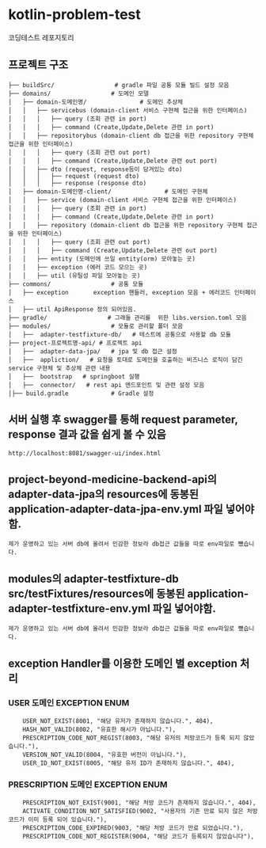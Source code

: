 # kotlin-problem-test
코딩테스트 레포지토리

## 프로젝트 구조
```
├── buildSrc/                 # gradle 파일 공통 모듈 빌드 설정 모음 
├── domains/                 # 도메인 모델      
│   ├── domain-도메인명/               # 도메인 추상체       
│   │   ├── servicebus (domain-client 서비스 구현체 접근을 위한 인터페이스)      
│   │   │   ├── query (조회 관련 in port)       
│   │   │   ├── command (Create,Update,Delete 관련 in port)       
│   │   ├── repositorybus (domain-client db 접근을 위한 repository 구현체 접근을 위한 인터페이스)      
│   │   │   ├── query (조회 관련 out port)       
│   │   │   ├── command (Create,Update,Delete 관련 out port)       
│   │   ├── dto (request, response등이 담겨있는 dto)       
│   │   │   ├── request (request dto)       
│   │   │   ├── response (response dto)       
│   ├── domain-도메인명-client/               # 도메인 구현체     
│   │   ├── service (domain-client 서비스 구현체 접근을 위한 인터페이스)      
│   │   │   ├── query (조회 관련 in port)       
│   │   │   ├── command (Create,Update,Delete 관련 in port)       
│   │   ├── repository (domain-client db 접근을 위한 repository 구현체 접근을 위한 인터페이스)
│   │   │   ├── query (조회 관련 out port)       
│   │   │   ├── command (Create,Update,Delete 관련 out port)       
│   │   ├── entity (도메인에 쓰일 entity(orm) 모아놓는 곳)      
│   │   ├── exception (에러 코드 모으는 곳)       
│   │   ├── util (유틸성 파일 모아놓는 곳)       
├── commons/                 # 공통 모듈       
│   ├── exception       exception 핸들러, exception 모음 + 에러코드 인터페이스       
│   ├── util ApiResponse 정의 되어있음.        
├── gradle/                 # 그래들 관리를  위한 libs.version.toml 모음        
├── modules/                 # 모듈로 관리할 폴더 모음
│   ├──  adapter-testfixture-db/   # 테스트에 공통으로 사용할 db 모듈            
├── project-프로젝트명-api/ # 프로젝트 api      
│   ├──  adapter-data-jpa/   # jpa 및 db 접근 설정         
│   ├──  appliction/   # 요청을 토대로 도메인을 호출하는 비즈니스 로직이 담긴 service 구현체 및 추상체 관련 내용       
│   ├──  bootstrap   # springboot 실행         
│   ├──  connector/   # rest api 엔드포인트 및 관련 설정 모음      
│├── build.gradle            # Gradle 설정      
```

## 서버 실행 후 swagger를 통해 request parameter, response 결과 값을 쉽게 볼 수 있음
```
http://localhost:8081/swagger-ui/index.html
```

## project-beyond-medicine-backend-api의 adapter-data-jpa의 resources에 동봉된 application-adapter-data-jpa-env.yml 파일 넣어야함.
```
제가 운영하고 있는 서버 db에 올려서 민감한 정보라 db접근 값들을 따로 env파일로 뻈습니다.
```

## modules의 adapter-testfixture-db src/testFixtures/resources에 동봉된 application-adapter-testfixture-env.yml 파일 넣어야함.
```
제가 운영하고 있는 서버 db에 올려서 민감한 정보라 db접근 값들을 따로 env파일로 뻈습니다.
```

## exception Handler를 이용한 도메인 별 exception 처리

### USER 도메인 EXCEPTION ENUM
```
    USER_NOT_EXIST(8001, "해당 유저가 존재하지 않습니다.", 404),
    HASH_NOT_VALID(8002, "유효한 해시가 아닙니다."),
    PRESCRIPTION_CODE_NOT_REGIST(8003, "해당 유저의 처방코드가 등록 되지 않았습니다."),
    VERSION_NOT_VALID(8004, "유효한 버전이 아닙니다."),
    USER_ID_NOT_EXIST(8005, "해당 유저 ID가 존재하지 않습니다.", 404),
```

### PRESCRIPTION 도메인 EXCEPTION ENUM
```
    PRESCRIPTION_NOT_EXIST(9001, "해당 처방 코드가 존재하지 않습니다.", 404),
    ACTIVATE_CONDITION_NOT_SATISFIED(9002, "사용자의 기존 만료 되지 않은 처방코드가 이미 등록 되어 있습니다."),
    PRESCRIPTION_CODE_EXPIRED(9003, "해당 처방 코드가 만료 되었습니다."),
    PRESCRIPTION_CODE_NOT_REGISTER(9004, "해당 코드가 등록되지 않았습니다"),
```